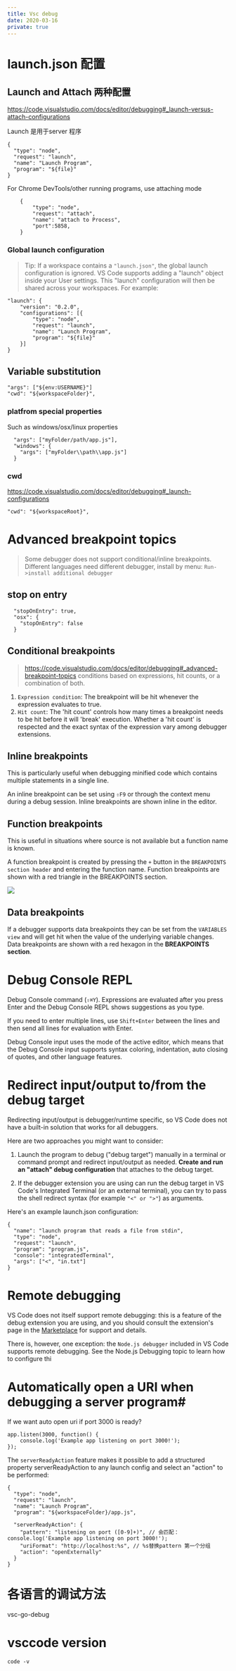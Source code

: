 ```yaml
---
title: Vsc debug
date: 2020-03-16
private: true
---
```

# launch.json 配置

## Launch and Attach 两种配置
https://code.visualstudio.com/docs/editor/debugging#_launch-versus-attach-configurations

Launch 是用于server 程序

    {
      "type": "node",
      "request": "launch",
      "name": "Launch Program",
      "program": "${file}"
    }

 For Chrome DevTools/other running programs, use attaching mode

        {
            "type": "node",
            "request": "attach",
            "name": "attach to Process",
            "port":5858,
        }

### Global launch configuration
> Tip: If a workspace contains a `"launch.json"`, the global launch configuration is ignored.
VS Code supports adding a "launch" object inside your User settings. This "launch" configuration will then be shared across your workspaces. For example:

    "launch": {
        "version": "0.2.0",
        "configurations": [{
            "type": "node",
            "request": "launch",
            "name": "Launch Program",
            "program": "${file}"
        }]
    }

## Variable substitution

    "args": ["${env:USERNAME}"]
    "cwd": "${workspaceFolder}",

### platfrom special properties
Such as windows/osx/linux properties

      "args": ["myFolder/path/app.js"],
      "windows": {
        "args": ["myFolder\\path\\app.js"]
      }

### cwd
https://code.visualstudio.com/docs/editor/debugging#_launch-configurations

    "cwd": "${workspaceRoot}",

# Advanced breakpoint topics
> Some debugger does not support conditional/inline breakpoints. 
> Different languages need different debugger, install by menu: `Run->install additional debugger`

## stop on entry

      "stopOnEntry": true,
      "osx": {
        "stopOnEntry": false
      }

## Conditional breakpoints
> https://code.visualstudio.com/docs/editor/debugging#_advanced-breakpoint-topics
conditions based on expressions, hit counts, or a combination of both.

1. `Expression condition`: The breakpoint will be hit whenever the expression evaluates to true.
2. `Hit count`: The 'hit count' controls how many times a breakpoint needs to be hit before it will 'break' execution. Whether a 'hit count' is respected and the exact syntax of the expression vary among debugger extensions.

## Inline breakpoints
This is particularly useful when debugging minified code which contains multiple statements in a single line.

An inline breakpoint can be set using `⇧F9` or through the context menu during a debug session. Inline breakpoints are shown inline in the editor.

## Function breakpoints
This is useful in situations where source is not available but a function name is known.

A function breakpoint is created by pressing the `+` button in the `BREAKPOINTS section header` and entering the function name. Function breakpoints are shown with a red triangle in the BREAKPOINTS section.

![](/img/vsc/debug-breakpoint-func.png)

## Data breakpoints
If a debugger supports data breakpoints they can be set from the `VARIABLES view` and will get hit when the value of the underlying variable changes. Data breakpoints are shown with a red hexagon in the **BREAKPOINTS section**.

# Debug Console REPL
Debug Console command (`⇧⌘Y`). Expressions are evaluated after you press Enter and the Debug Console REPL shows suggestions as you type. 

If you need to enter multiple lines, use `Shift+Enter` between the lines and then send all lines for evaluation with Enter. 

Debug Console input uses the mode of the active editor, which means that the Debug Console input supports syntax coloring, indentation, auto closing of quotes, and other language features.

# Redirect input/output to/from the debug target
Redirecting input/output is debugger/runtime specific, so VS Code does not have a built-in solution that works for all debuggers.

Here are two approaches you might want to consider:

1. Launch the program to debug ("debug target") manually in a terminal or command prompt and redirect input/output as needed. **Create and run an "attach" debug configuration** that attaches to the debug target.

2. If the debugger extension you are using can run the debug target in VS Code's Integrated Terminal (or an external terminal), you can try to pass the shell redirect syntax (for example `"<" or ">"`) as arguments.

Here's an example launch.json configuration:

    {
      "name": "launch program that reads a file from stdin",
      "type": "node",
      "request": "launch",
      "program": "program.js",
      "console": "integratedTerminal",
      "args": ["<", "in.txt"]
    }

# Remote debugging
VS Code does not itself support remote debugging: this is a feature of the debug extension you are using, and you should consult the extension's page in the [Marketplace](https://marketplace.visualstudio.com/search?target=VSCode&category=Debuggers&sortBy=Downloads) for support and details.

There is, however, one exception: the `Node.js debugger` included in VS Code supports remote debugging. See the Node.js Debugging topic to learn how to configure thi

# Automatically open a URI when debugging a server program#
If we want auto open uri if port 3000 is ready?

    app.listen(3000, function() {
        console.log('Example app listening on port 3000!');
    });

The `serverReadyAction` feature makes it possible to add a structured property serverReadyAction to any launch config and select an "action" to be performed:

    {
      "type": "node",
      "request": "launch",
      "name": "Launch Program",
      "program": "${workspaceFolder}/app.js",

      "serverReadyAction": {
        "pattern": "listening on port ([0-9]+)", // 会匹配：  console.log('Example app listening on port 3000!');
        "uriFormat": "http://localhost:%s", // %s替换pattern 第一个分组
        "action": "openExternally"
      }
    }

# 各语言的调试方法
vsc-go-debug

# vsccode version
    code -v


